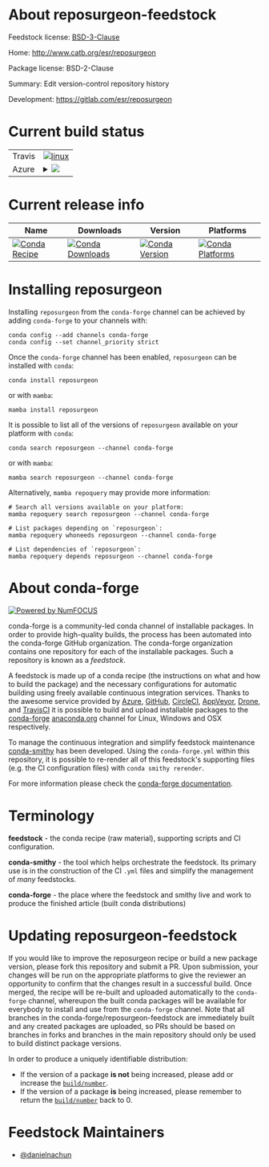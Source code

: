About reposurgeon-feedstock
===========================

Feedstock license: [BSD-3-Clause](https://github.com/conda-forge/reposurgeon-feedstock/blob/main/LICENSE.txt)

Home: http://www.catb.org/esr/reposurgeon

Package license: BSD-2-Clause

Summary: Edit version-control repository history

Development: https://gitlab.com/esr/reposurgeon

Current build status
====================


<table><tr>
    <td>Travis</td>
    <td>
      <a href="https://app.travis-ci.com/conda-forge/reposurgeon-feedstock">
        <img alt="linux" src="https://img.shields.io/travis/com/conda-forge/reposurgeon-feedstock/main.svg?label=Linux">
      </a>
    </td>
  </tr>
    
  <tr>
    <td>Azure</td>
    <td>
      <details>
        <summary>
          <a href="https://dev.azure.com/conda-forge/feedstock-builds/_build/latest?definitionId=22954&branchName=main">
            <img src="https://dev.azure.com/conda-forge/feedstock-builds/_apis/build/status/reposurgeon-feedstock?branchName=main">
          </a>
        </summary>
        <table>
          <thead><tr><th>Variant</th><th>Status</th></tr></thead>
          <tbody><tr>
              <td>linux_64</td>
              <td>
                <a href="https://dev.azure.com/conda-forge/feedstock-builds/_build/latest?definitionId=22954&branchName=main">
                  <img src="https://dev.azure.com/conda-forge/feedstock-builds/_apis/build/status/reposurgeon-feedstock?branchName=main&jobName=linux&configuration=linux%20linux_64_" alt="variant">
                </a>
              </td>
            </tr><tr>
              <td>linux_aarch64</td>
              <td>
                <a href="https://dev.azure.com/conda-forge/feedstock-builds/_build/latest?definitionId=22954&branchName=main">
                  <img src="https://dev.azure.com/conda-forge/feedstock-builds/_apis/build/status/reposurgeon-feedstock?branchName=main&jobName=linux&configuration=linux%20linux_aarch64_" alt="variant">
                </a>
              </td>
            </tr><tr>
              <td>linux_ppc64le</td>
              <td>
                <a href="https://dev.azure.com/conda-forge/feedstock-builds/_build/latest?definitionId=22954&branchName=main">
                  <img src="https://dev.azure.com/conda-forge/feedstock-builds/_apis/build/status/reposurgeon-feedstock?branchName=main&jobName=linux&configuration=linux%20linux_ppc64le_" alt="variant">
                </a>
              </td>
            </tr><tr>
              <td>osx_64</td>
              <td>
                <a href="https://dev.azure.com/conda-forge/feedstock-builds/_build/latest?definitionId=22954&branchName=main">
                  <img src="https://dev.azure.com/conda-forge/feedstock-builds/_apis/build/status/reposurgeon-feedstock?branchName=main&jobName=osx&configuration=osx%20osx_64_" alt="variant">
                </a>
              </td>
            </tr><tr>
              <td>osx_arm64</td>
              <td>
                <a href="https://dev.azure.com/conda-forge/feedstock-builds/_build/latest?definitionId=22954&branchName=main">
                  <img src="https://dev.azure.com/conda-forge/feedstock-builds/_apis/build/status/reposurgeon-feedstock?branchName=main&jobName=osx&configuration=osx%20osx_arm64_" alt="variant">
                </a>
              </td>
            </tr>
          </tbody>
        </table>
      </details>
    </td>
  </tr>
</table>

Current release info
====================

| Name | Downloads | Version | Platforms |
| --- | --- | --- | --- |
| [![Conda Recipe](https://img.shields.io/badge/recipe-reposurgeon-green.svg)](https://anaconda.org/conda-forge/reposurgeon) | [![Conda Downloads](https://img.shields.io/conda/dn/conda-forge/reposurgeon.svg)](https://anaconda.org/conda-forge/reposurgeon) | [![Conda Version](https://img.shields.io/conda/vn/conda-forge/reposurgeon.svg)](https://anaconda.org/conda-forge/reposurgeon) | [![Conda Platforms](https://img.shields.io/conda/pn/conda-forge/reposurgeon.svg)](https://anaconda.org/conda-forge/reposurgeon) |

Installing reposurgeon
======================

Installing `reposurgeon` from the `conda-forge` channel can be achieved by adding `conda-forge` to your channels with:

```
conda config --add channels conda-forge
conda config --set channel_priority strict
```

Once the `conda-forge` channel has been enabled, `reposurgeon` can be installed with `conda`:

```
conda install reposurgeon
```

or with `mamba`:

```
mamba install reposurgeon
```

It is possible to list all of the versions of `reposurgeon` available on your platform with `conda`:

```
conda search reposurgeon --channel conda-forge
```

or with `mamba`:

```
mamba search reposurgeon --channel conda-forge
```

Alternatively, `mamba repoquery` may provide more information:

```
# Search all versions available on your platform:
mamba repoquery search reposurgeon --channel conda-forge

# List packages depending on `reposurgeon`:
mamba repoquery whoneeds reposurgeon --channel conda-forge

# List dependencies of `reposurgeon`:
mamba repoquery depends reposurgeon --channel conda-forge
```


About conda-forge
=================

[![Powered by
NumFOCUS](https://img.shields.io/badge/powered%20by-NumFOCUS-orange.svg?style=flat&colorA=E1523D&colorB=007D8A)](https://numfocus.org)

conda-forge is a community-led conda channel of installable packages.
In order to provide high-quality builds, the process has been automated into the
conda-forge GitHub organization. The conda-forge organization contains one repository
for each of the installable packages. Such a repository is known as a *feedstock*.

A feedstock is made up of a conda recipe (the instructions on what and how to build
the package) and the necessary configurations for automatic building using freely
available continuous integration services. Thanks to the awesome service provided by
[Azure](https://azure.microsoft.com/en-us/services/devops/), [GitHub](https://github.com/),
[CircleCI](https://circleci.com/), [AppVeyor](https://www.appveyor.com/),
[Drone](https://cloud.drone.io/welcome), and [TravisCI](https://travis-ci.com/)
it is possible to build and upload installable packages to the
[conda-forge](https://anaconda.org/conda-forge) [anaconda.org](https://anaconda.org/)
channel for Linux, Windows and OSX respectively.

To manage the continuous integration and simplify feedstock maintenance
[conda-smithy](https://github.com/conda-forge/conda-smithy) has been developed.
Using the ``conda-forge.yml`` within this repository, it is possible to re-render all of
this feedstock's supporting files (e.g. the CI configuration files) with ``conda smithy rerender``.

For more information please check the [conda-forge documentation](https://conda-forge.org/docs/).

Terminology
===========

**feedstock** - the conda recipe (raw material), supporting scripts and CI configuration.

**conda-smithy** - the tool which helps orchestrate the feedstock.
                   Its primary use is in the construction of the CI ``.yml`` files
                   and simplify the management of *many* feedstocks.

**conda-forge** - the place where the feedstock and smithy live and work to
                  produce the finished article (built conda distributions)


Updating reposurgeon-feedstock
==============================

If you would like to improve the reposurgeon recipe or build a new
package version, please fork this repository and submit a PR. Upon submission,
your changes will be run on the appropriate platforms to give the reviewer an
opportunity to confirm that the changes result in a successful build. Once
merged, the recipe will be re-built and uploaded automatically to the
`conda-forge` channel, whereupon the built conda packages will be available for
everybody to install and use from the `conda-forge` channel.
Note that all branches in the conda-forge/reposurgeon-feedstock are
immediately built and any created packages are uploaded, so PRs should be based
on branches in forks and branches in the main repository should only be used to
build distinct package versions.

In order to produce a uniquely identifiable distribution:
 * If the version of a package **is not** being increased, please add or increase
   the [``build/number``](https://docs.conda.io/projects/conda-build/en/latest/resources/define-metadata.html#build-number-and-string).
 * If the version of a package **is** being increased, please remember to return
   the [``build/number``](https://docs.conda.io/projects/conda-build/en/latest/resources/define-metadata.html#build-number-and-string)
   back to 0.

Feedstock Maintainers
=====================

* [@danielnachun](https://github.com/danielnachun/)

